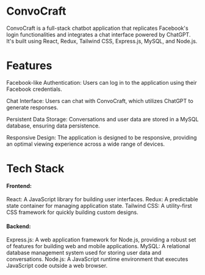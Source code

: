 # ConvoCraft

ConvoCraft is a full-stack chatbot application that replicates Facebook's login functionalities and integrates a chat interface powered by ChatGPT. It's built using React, Redux, Tailwind CSS, Express.js, MySQL, and Node.js.

# Features
Facebook-like Authentication: Users can log in to the application using their Facebook credentials.

Chat Interface: Users can chat with ConvoCraft, which utilizes ChatGPT to generate responses.

Persistent Data Storage: Conversations and user data are stored in a MySQL database, ensuring data persistence.

Responsive Design: The application is designed to be responsive, providing an optimal viewing experience across a wide range of devices.

# Tech Stack
#### Frontend:
React: A JavaScript library for building user interfaces.
Redux: A predictable state container for managing application state.
Tailwind CSS: A utility-first CSS framework for quickly building custom designs.

#### Backend:
Express.js: A web application framework for Node.js, providing a robust set of features for building web and mobile applications.
MySQL: A relational database management system used for storing user data and conversations.
Node.js: A JavaScript runtime environment that executes JavaScript code outside a web browser.

